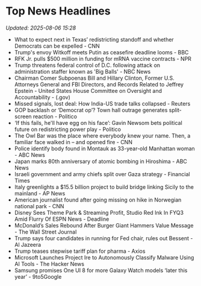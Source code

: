 # Top News Headlines

_Updated: 2025-08-06 15:28_

- What to expect next in Texas’ redistricting standoff and whether Democrats can be expelled - CNN
- Trump's envoy Witkoff meets Putin as ceasefire deadline looms - BBC
- RFK Jr. pulls $500 million in funding for mRNA vaccine contracts - NPR
- Trump threatens federal control of D.C. following attack on administration staffer known as 'Big Balls' - NBC News
- Chairman Comer Subpoenas Bill and Hillary Clinton, Former U.S. Attorneys General and FBI Directors, and Records Related to Jeffrey Epstein - United States House Committee on Oversight and Accountability - (.gov)
- Missed signals, lost deal: How India-US trade talks collapsed - Reuters
- GOP backlash or ‘Democrat op’? Town hall outrage generates split-screen reaction - Politico
- ‘If this fails, he'll have egg on his face’: Gavin Newsom bets political future on redistricting power play - Politico
- The Owl Bar was the place where everybody knew your name. Then, a familiar face walked in – and opened fire - CNN
- Police identify body found in Montauk as 33-year-old Manhattan woman - ABC News
- Japan marks 80th anniversary of atomic bombing in Hiroshima - ABC News
- Israeli government and army chiefs split over Gaza strategy - Financial Times
- Italy greenlights a $15.5 billion project to build bridge linking Sicily to the mainland - AP News
- American journalist found after going missing on hike in Norwegian national park - CNN
- Disney Sees Theme Park & Streaming Profit, Studio Red Ink In FYQ3 Amid Flurry Of ESPN News - Deadline
- McDonald’s Sales Rebound After Burger Giant Hammers Value Message - The Wall Street Journal
- Trump says four candidates in running for Fed chair, rules out Bessent - Al Jazeera
- Trump teases stepwise tariff plan for pharma - Axios
- Microsoft Launches Project Ire to Autonomously Classify Malware Using AI Tools - The Hacker News
- Samsung promises One UI 8 for more Galaxy Watch models ‘later this year’ - 9to5Google